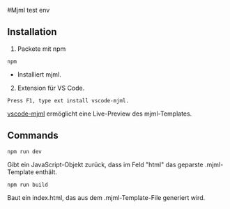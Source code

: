 #Mjml test env

## Installation

1. Packete mit npm
```
npm
```
* Installiert mjml.

2. Extension für VS Code.
``` 
Press F1, type ext install vscode-mjml.
```
[vscode-mjml](https://github.com/mjmlio/vscode-mjml) ermöglicht eine Live-Preview des mjml-Templates.

## Commands
```
npm run dev
```
Gibt ein JavaScript-Objekt zurück, dass im Feld "html" das geparste .mjml-Template enthält. 

```
npm run build
```
Baut ein index.html, das aus dem .mjml-Template-File generiert wird.
